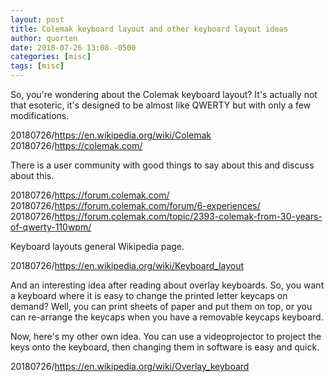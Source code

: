 ```yaml
---
layout: post
title: Colemak keyboard layout and other keyboard layout ideas
author: quorten
date: 2018-07-26 13:08 -0500
categories: [misc]
tags: [misc]
---
```


So, you're wondering about the Colemak keyboard layout?  It's actually
not that esoteric, it's designed to be almost like QWERTY but with
only a few modifications.

20180726/https://en.wikipedia.org/wiki/Colemak  
20180726/https://colemak.com/

There is a user community with good things to say about this
and discuss about this.

<!-- more -->

20180726/https://forum.colemak.com/  
20180726/https://forum.colemak.com/forum/6-experiences/  
20180726/https://forum.colemak.com/topic/2393-colemak-from-30-years-of-qwerty-110wpm/

Keyboard layouts general Wikipedia page.

20180726/https://en.wikipedia.org/wiki/Keyboard_layout

And an interesting idea after reading about overlay keyboards.  So,
you want a keyboard where it is easy to change the printed letter
keycaps on demand?  Well, you can print sheets of paper and put them
on top, or you can re-arrange the keycaps when you have a removable
keycaps keyboard.

Now, here's my other own idea.  You can use a videoprojector to
project the keys onto the keyboard, then changing them in software is
easy and quick.

20180726/https://en.wikipedia.org/wiki/Overlay_keyboard
